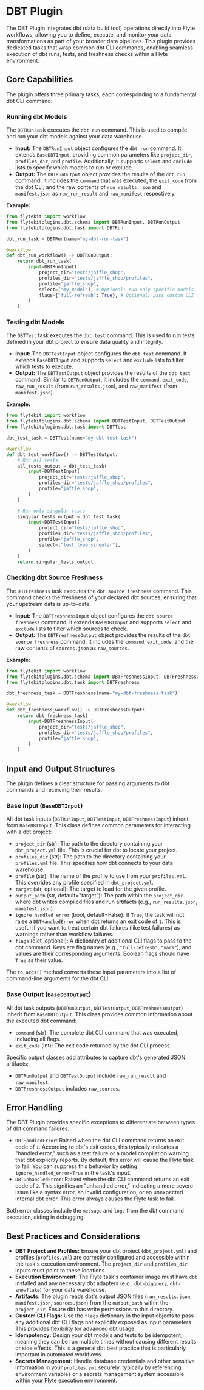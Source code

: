 
<!--
help_text: ''
key: summary_dbt_plugin_ec30e8fb-60bf-46c6-b53b-6bf10626c0eb
modules:
- flytekitplugins.dbt.error
- flytekitplugins.dbt.schema
- flytekitplugins.dbt.task
questions_to_answer: []
type: summary

-->
# DBT Plugin

The DBT Plugin integrates dbt (data build tool) operations directly into Flyte workflows, allowing you to define, execute, and monitor your data transformations as part of your broader data pipelines. This plugin provides dedicated tasks that wrap common dbt CLI commands, enabling seamless execution of dbt runs, tests, and freshness checks within a Flyte environment.

## Core Capabilities

The plugin offers three primary tasks, each corresponding to a fundamental dbt CLI command:

### Running dbt Models

The `DBTRun` task executes the `dbt run` command. This is used to compile and run your dbt models against your data warehouse.

*   **Input:** The `DBTRunInput` object configures the `dbt run` command. It extends `BaseDBTInput`, providing common parameters like `project_dir`, `profiles_dir`, and `profile`. Additionally, it supports `select` and `exclude` lists to specify which models to run or exclude.
*   **Output:** The `DBTRunOutput` object provides the results of the `dbt run` command. It includes the `command` that was executed, the `exit_code` from the dbt CLI, and the raw contents of `run_results.json` and `manifest.json` as `raw_run_result` and `raw_manifest` respectively.

**Example:**

```python
from flytekit import workflow
from flytekitplugins.dbt.schema import DBTRunInput, DBTRunOutput
from flytekitplugins.dbt.task import DBTRun

dbt_run_task = DBTRun(name="my-dbt-run-task")

@workflow
def dbt_run_workflow() -> DBTRunOutput:
    return dbt_run_task(
        input=DBTRunInput(
            project_dir="tests/jaffle_shop",
            profiles_dir="tests/jaffle_shop/profiles",
            profile="jaffle_shop",
            select=["my_model"], # Optional: run only specific models
            flags={"full-refresh": True}, # Optional: pass custom CLI flags
        )
    )
```

### Testing dbt Models

The `DBTTest` task executes the `dbt test` command. This is used to run tests defined in your dbt project to ensure data quality and integrity.

*   **Input:** The `DBTTestInput` object configures the `dbt test` command. It extends `BaseDBTInput` and supports `select` and `exclude` lists to filter which tests to execute.
*   **Output:** The `DBTTestOutput` object provides the results of the `dbt test` command. Similar to `DBTRunOutput`, it includes the `command`, `exit_code`, `raw_run_result` (from `run_results.json`), and `raw_manifest` (from `manifest.json`).

**Example:**

```python
from flytekit import workflow
from flytekitplugins.dbt.schema import DBTTestInput, DBTTestOutput
from flytekitplugins.dbt.task import DBTTest

dbt_test_task = DBTTest(name="my-dbt-test-task")

@workflow
def dbt_test_workflow() -> DBTTestOutput:
    # Run all tests
    all_tests_output = dbt_test_task(
        input=DBTTestInput(
            project_dir="tests/jaffle_shop",
            profiles_dir="tests/jaffle_shop/profiles",
            profile="jaffle_shop",
        )
    )

    # Run only singular tests
    singular_tests_output = dbt_test_task(
        input=DBTTestInput(
            project_dir="tests/jaffle_shop",
            profiles_dir="tests/jaffle_shop/profiles",
            profile="jaffle_shop",
            select=["test_type:singular"],
        )
    )
    return singular_tests_output
```

### Checking dbt Source Freshness

The `DBTFreshness` task executes the `dbt source freshness` command. This command checks the freshness of your declared dbt sources, ensuring that your upstream data is up-to-date.

*   **Input:** The `DBTFreshnessInput` object configures the `dbt source freshness` command. It extends `BaseDBTInput` and supports `select` and `exclude` lists to filter which sources to check.
*   **Output:** The `DBTFreshnessOutput` object provides the results of the `dbt source freshness` command. It includes the `command`, `exit_code`, and the raw contents of `sources.json` as `raw_sources`.

**Example:**

```python
from flytekit import workflow
from flytekitplugins.dbt.schema import DBTFreshnessInput, DBTFreshnessOutput
from flytekitplugins.dbt.task import DBTFreshness

dbt_freshness_task = DBTFreshness(name="my-dbt-freshness-task")

@workflow
def dbt_freshness_workflow() -> DBTFreshnessOutput:
    return dbt_freshness_task(
        input=DBTFreshnessInput(
            project_dir="tests/jaffle_shop",
            profiles_dir="tests/jaffle_shop/profiles",
            profile="jaffle_shop",
        )
    )
```

## Input and Output Structures

The plugin defines a clear structure for passing arguments to dbt commands and receiving their results.

### Base Input (`BaseDBTInput`)

All dbt task inputs (`DBTRunInput`, `DBTTestInput`, `DBTFreshnessInput`) inherit from `BaseDBTInput`. This class defines common parameters for interacting with a dbt project:

*   `project_dir` (str): The path to the directory containing your `dbt_project.yml` file. This is crucial for dbt to locate your project.
*   `profiles_dir` (str): The path to the directory containing your `profiles.yml` file. This specifies how dbt connects to your data warehouse.
*   `profile` (str): The name of the profile to use from your `profiles.yml`. This overrides any profile specified in `dbt_project.yml`.
*   `target` (str, optional): The target to load for the given profile.
*   `output_path` (str, default="target"): The path within the `project_dir` where dbt writes compiled files and run artifacts (e.g., `run_results.json`, `manifest.json`).
*   `ignore_handled_error` (bool, default=False): If `True`, the task will not raise a `DBTHandledError` when dbt returns an exit code of `1`. This is useful if you want to treat certain dbt failures (like test failures) as warnings rather than workflow failures.
*   `flags` (dict, optional): A dictionary of additional CLI flags to pass to the dbt command. Keys are flag names (e.g., `"full-refresh"`, `"vars"`), and values are their corresponding arguments. Boolean flags should have `True` as their value.

The `to_args()` method converts these input parameters into a list of command-line arguments for the dbt CLI.

### Base Output (`BaseDBTOutput`)

All dbt task outputs (`DBTRunOutput`, `DBTTestOutput`, `DBTFreshnessOutput`) inherit from `BaseDBTOutput`. This class provides common information about the executed dbt command:

*   `command` (str): The complete dbt CLI command that was executed, including all flags.
*   `exit_code` (int): The exit code returned by the dbt CLI process.

Specific output classes add attributes to capture dbt's generated JSON artifacts:

*   `DBTRunOutput` and `DBTTestOutput` include `raw_run_result` and `raw_manifest`.
*   `DBTFreshnessOutput` includes `raw_sources`.

## Error Handling

The DBT Plugin provides specific exceptions to differentiate between types of dbt command failures:

*   `DBTHandledError`: Raised when the dbt CLI command returns an exit code of `1`. According to dbt's exit codes, this typically indicates a "handled error," such as a test failure or a model compilation warning that dbt explicitly reports. By default, this error will cause the Flyte task to fail. You can suppress this behavior by setting `ignore_handled_error=True` in the task's input.
*   `DBTUnhandledError`: Raised when the dbt CLI command returns an exit code of `2`. This signifies an "unhandled error," indicating a more severe issue like a syntax error, an invalid configuration, or an unexpected internal dbt error. This error always causes the Flyte task to fail.

Both error classes include the `message` and `logs` from the dbt command execution, aiding in debugging.

## Best Practices and Considerations

*   **DBT Project and Profiles:** Ensure your dbt project (`dbt_project.yml`) and profiles (`profiles.yml`) are correctly configured and accessible within the task's execution environment. The `project_dir` and `profiles_dir` inputs must point to these locations.
*   **Execution Environment:** The Flyte task's container image must have `dbt` installed and any necessary dbt adapters (e.g., `dbt-bigquery`, `dbt-snowflake`) for your data warehouse.
*   **Artifacts:** The plugin reads dbt's output JSON files (`run_results.json`, `manifest.json`, `sources.json`) from the `output_path` within the `project_dir`. Ensure dbt has write permissions to this directory.
*   **Custom CLI Flags:** Use the `flags` dictionary in the input objects to pass any additional dbt CLI flags not explicitly exposed as input parameters. This provides flexibility for advanced dbt usage.
*   **Idempotency:** Design your dbt models and tests to be idempotent, meaning they can be run multiple times without causing different results or side effects. This is a general dbt best practice that is particularly important in automated workflows.
*   **Secrets Management:** Handle database credentials and other sensitive information in your `profiles.yml` securely, typically by referencing environment variables or a secrets management system accessible within your Flyte execution environment.
<!--
key: summary_dbt_plugin_ec30e8fb-60bf-46c6-b53b-6bf10626c0eb
type: summary_end

-->
<!--
code_unit: flytekitplugins.dbt.task
code_unit_type: class
help_text: ''
key: example_7b5cc198-b645-440c-b485-fc6682e17940
type: example

-->